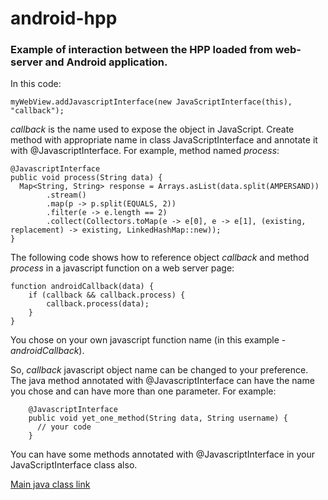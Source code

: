 # android-hpp
### Example of interaction between the HPP loaded from web-server and Android application.
In this code:

    myWebView.addJavascriptInterface(new JavaScriptInterface(this), "callback");
*callback* is the name used to expose the object in JavaScript.
Create method with appropriate name in class JavaScriptInterface and annotate it with @JavascriptInterface. For example, method named *process*:

    @JavascriptInterface
    public void process(String data) {
      Map<String, String> response = Arrays.asList(data.split(AMPERSAND))
            .stream()
            .map(p -> p.split(EQUALS, 2))
            .filter(e -> e.length == 2)
            .collect(Collectors.toMap(e -> e[0], e -> e[1], (existing, replacement) -> existing, LinkedHashMap::new));
    }
The following code shows how to reference object *callback* and method *process* in a javascript function on a web server page:

    function androidCallback(data) {
        if (callback && callback.process) {
            callback.process(data);
        }
    }
You chose on your own javascript function name (in this example - *androidCallback*).

So, *callback* javascript object name can be changed to your preference. The java method annotated with @JavascriptInterface can have the name you chose and can have more than one parameter. For example:

        @JavascriptInterface
        public void yet_one_method(String data, String username) {
          // your code
        }
You can have some methods annotated with @JavascriptInterface in your JavaScriptInterface class also.

[Main java class link](https://github.com/zkir21/android-hpp/blob/master/app/src/main/java/com/example/exampleapp/MainActivity.java)

